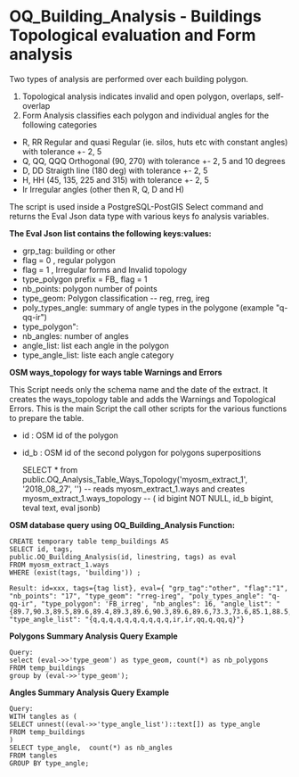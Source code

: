 # OQ_Building_Analysis - Buildings Topological evaluation and Form analysis

Two types of analysis are performed over each building polygon.
1. Topological analysis indicates invalid and open polygon, overlaps, self-overlap
2. Form Analysis classifies each polygon and individual angles for the following categories

-  R, RR  Regular and quasi Regular (ie. silos, huts etc with constant angles) with tolerance +- 2, 5
-  Q, QQ, QQQ  Orthogonal (90, 270) with tolerance +- 2, 5 and 10 degrees
-  D, DD	  Straigth line (180 deg) with tolerance +- 2, 5
-  H, HH (45, 135, 225 and 315) with tolerance +- 2, 5
-  Ir Irregular angles (other then R, Q, D and H) 

The script is used inside a PostgreSQL-PostGIS Select command and returns the Eval Json data type with various keys fo analysis variables.
    
**The Eval Json list contains the following keys:values:** 
- grp_tag: building or other
- flag = 0 , regular polygon
- flag = 1 , Irregular forms and Invalid topology
- type_polygon prefix = FB_ flag = 1
- nb_points: polygon number of points
- type_geom: Polygon classification 
	-- reg, rreg, ireg
- poly_types_angle: summary of angle types in the polygone (example "q-qq-ir")
- type_polygon":  
- nb_angles: number of angles
- angle_list: list each angle in the polygon 
- type_angle_list: liste each angle category

**OSM ways_topology for ways table Warnings and Errors**

This Script needs only the schema name and the date of the extract. It creates the ways_topology table and adds the Warnings and Topological Errors. This is the main Script the call other scripts for the various functions to prepare the table. 
- id   : OSM id of the polygon
- id_b : OSM id of the second polygon for polygons superpositions

    SELECT * from public.OQ_Analysis_Table_Ways_Topology('myosm_extract_1', '2018_08_27', '')
    -- reads myosm_extract_1.ways and creates myosm_extract_1.ways_topology
    -- 	( id bigint NOT NULL, id_b bigint, teval text, eval jsonb)


 **OSM database query using OQ_Building_Analysis Function:**
 
    CREATE temporary table temp_buildings AS 
    SELECT id, tags, 
    public.OQ_Building_Analysis(id, linestring, tags) as eval
    FROM myosm_extract_1.ways
    WHERE (exist(tags, 'building')) ;
    	
    Result: id=xxx, tags={tag list}, eval={ "grp_tag":"other", "flag":"1",  "nb_points": "17", "type_geom": "rreg-ireg", "poly_types_angle": "q-qq-ir", "type_polygon": 'FB_irreg', "nb_angles": 16, "angle_list": "{89.7,90.3,89.5,89.6,89.4,89.3,89.6,90.3,89.6,89.6,73.3,73.6,85.1,88.5,93.7,89.9,89.7}", "type_angle_list": "{q,q,q,q,q,q,q,q,q,q,ir,ir,qq,q,qq,q}"}

**Polygons Summary Analysis Query Example**
	
    Query: 
    select (eval->>'type_geom') as type_geom, count(*) as nb_polygons
    FROM temp_buildings
    group by (eval->>'type_geom');

**Angles Summary Analysis Query Example**
	
    Query: 
	WITH tangles as (
    SELECT unnest((eval->>'type_angle_list')::text[]) as type_angle
    FROM temp_buildings
    )
    SELECT type_angle,  count(*) as nb_angles
    FROM tangles
    GROUP BY type_angle;


